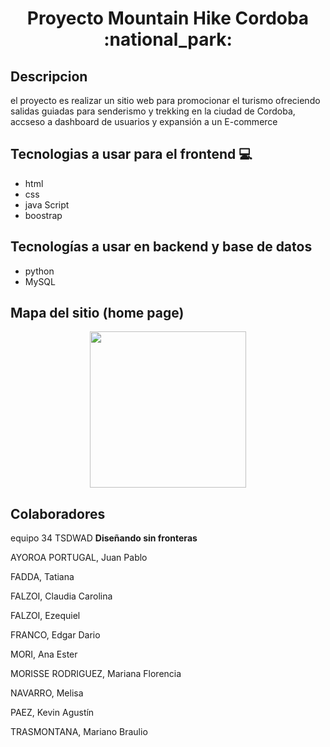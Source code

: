 <h1 align="center">Proyecto Mountain Hike Cordoba :national_park:   </h1>


## Descripcion

el proyecto es realizar un sitio web para promocionar el turismo ofreciendo salidas guiadas para  senderismo y trekking en la ciudad de Cordoba, accseso a dashboard de usuarios y expansión a un E-commerce

## Tecnologias a usar para el frontend :computer:

* html
* css
* java Script
* boostrap

## Tecnologías a usar en backend y base de datos 

* python 
* MySQL 

## Mapa del sitio (home page)

<p align="center">
<img width= "250" src="https://github.com/AnaEM219/Proyecto-Modulo-Full-Stack-TSDWAD/blob/main/Documentacion/MapSite_HomeMountainHike.png"> 
</p>

## Colaboradores

equipo 34 TSDWAD **Diseñando sin fronteras**

AYOROA PORTUGAL, Juan Pablo

FADDA, Tatiana

FALZOI, Claudia Carolina

FALZOI, Ezequiel

FRANCO, Edgar Dario

MORI, Ana Ester

MORISSE RODRIGUEZ, Mariana Florencia

NAVARRO, Melisa

 PAEZ, Kevin Agustín

TRASMONTANA, Mariano Braulio

